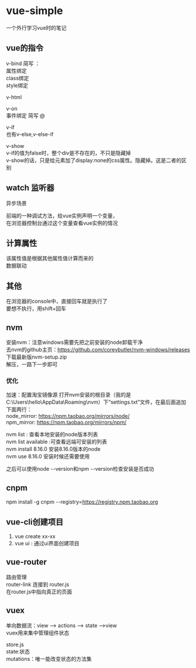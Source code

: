 # vue-simple
一个外行学习vue时的笔记

## vue的指令  
v-bind 简写 ：  
属性绑定  
class绑定  
style绑定  

v-html

v-on   
事件绑定   简写 @  

v-if  
也有v-else,v-else-if  

v-show  
v-if的值为false时，整个div是不存在的，不只是隐藏掉   
v-show的话，只是给元素加了display:none的css属性。隐藏掉。这是二者的区别  

## watch 监听器  
异步场景  

前端的一种调试方法，给vue实例声明一个变量，  
在浏览器控制台通过这个变量查看vue实例的情况  



## 计算属性
该属性值是根据其他属性值计算而来的  
数据联动  



## 其他
在浏览器的console中，直接回车就是执行了    
要想不执行，用shift+回车  


## nvm
安装nvm：注意windows需要先把之前安装的node卸载干净  
去nvm的github主页：https://github.com/coreybutler/nvm-windows/releases  
下载最新版nvm-setup.zip  
解压，一路下一步即可  


### 优化
加速：配置淘宝镜像源
打开nvm安装的根目录（我的是C:\Users\hello\AppData\Roaming\nvm）下“settings.txt”文件，在最后面追加下面两行：  
node_mirror: https://npm.taobao.org/mirrors/node/  
npm_mirror: https://npm.taobao.org/mirrors/npm/  

nvm list : 查看本地安装的node版本列表  
nvm list available :可查看远端可安装的列表  
nvm install 8.16.0 安装8.16.0版本的node    
nvm use 8.16.0 安装时候还需要使用    
 
之后可以使用node --version和npm --version检查安装是否成功  

## cnpm
npm install -g cnpm --registry=https://registry.npm.taobao.org

## vue-cli创建项目
1. vue create xx-xx
2. vue ui : 通过ui界面创建项目

## vue-router
路由管理  
router-link 连接到 router.js  
在router.js中指向真正的页面  

## vuex
单向数据流：view --> actions --> state -->view  
vuex用来集中管理组件状态  

store.js  
state:状态   
mutations：唯一能改变状态的方法集  







